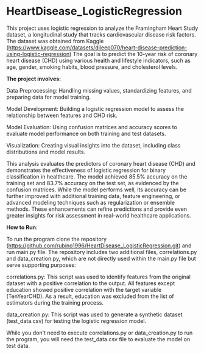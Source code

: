 # HeartDisease_LogisticRegression
This project uses logistic regression to analyze the Framingham Heart Study dataset, a longitudinal study that tracks cardiovascular disease risk factors. The dataset was obtained from Kaggle (https://www.kaggle.com/datasets/dileep070/heart-disease-prediction-using-logistic-regression)
The goal is to predict the 10-year risk of coronary heart disease (CHD) using various health and lifestyle indicators, such as age, gender, smoking habits, blood pressure, and cholesterol levels.

**The project involves:**

Data Preprocessing: Handling missing values, standardizing features, and preparing data for model training.

Model Development: Building a logistic regression model to assess the relationship between features and CHD risk.

Model Evaluation: Using confusion matrices and accuracy scores to evaluate model performance on both training and test datasets.

Visualization: Creating visual insights into the dataset, including class distributions and model results.

This analysis evaluates the predictors of coronary heart disease (CHD) and demonstrates the effectiveness of logistic regression for binary classification in healthcare. The model achieved 85.5% accuracy on the training set and 83.7% accuracy on the test set, as evidenced by the confusion matrices. While the model performs well, its accuracy can be further improved with additional training data, feature engineering, or advanced modeling techniques such as regularization or ensemble methods. These enhancements can refine predictions and provide even greater insights for risk assessment in real-world healthcare applications.

**How to Run**:

To run the program clone the repository (https://github.com/rubino1996/HeartDisease_LogisticRegression.git) and run main.py file. The repository includes two additional files, correlations.py and data_creation.py, which are not directly used within the main.py file but serve supporting purposes:

correlations.py: This script was used to identify features from the original dataset with a positive correlation to the output. All features except education showed positive correlation with the target variable (TenYearCHD). As a result, education was excluded from the list of estimators during the training process.

data_creation.py: This script was used to generate a synthetic dataset (test_data.csv) for testing the logistic regression model.

While you don't need to execute correlations.py or data_creation.py to run the program, you will need the test_data.csv file to evaluate the model on test data. 

